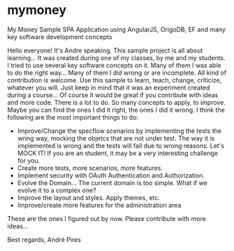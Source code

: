 # mymoney
My Money Sample SPA Application using AngularJS, OrigoDB, EF and many key software development concepts

Hello everyone!
It's Andre speaking.
This sample project is all about learning...
It was created during one of my classes, by me and my students.
I tried to use several key software concepts on it. Many of them I was able to do the right way... Many of them I did wrong or
are incomplete.
All kind of contribution is welcome. 
Use this sample to learn, teach, change, criticize, whatever you will.
Just keep in mind that it was an experiment created during a course...
Of course it would be great if you contribute with ideas and more code.
There is a lot to do. So many concepts to apply, to improve.
Maybe you can find the ones I did it right, the ones I did it wrong.
I think the following are the most important things to do:

- Improve/Change the specflow scenarios by implementing the tests the wring way, mocking the objetcs that are not under test.
The way it is implemented is wrong and the tests will fail due to wrong reasons. Let's MOCK IT!
If you are an student, it may be a very interesting challenge for you.
- Create more tests, more scenarios, more features.
- Implement security with OAuth Authentication and Authorization.
- Evolve the Domain... The current domain is too simple. What if we evolve it to a complex one?
- Improve the layout and styles. Apply themes, etc.
- Improve/create more features for the administration area

These are the ones I figured out by now. Please contribute with more ideas...

Best regards,
André Pires

